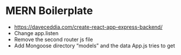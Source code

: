 # MERN Boilerplate
* https://daveceddia.com/create-react-app-express-backend/
* Change app.listen
* Remove the second router js file
* Add Mongoose directory “models” and the data App.js tries to get
